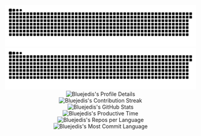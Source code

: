 
<!-- GitHub 提交蛇形图 -->
<div align="center">
    <img src="https://raw.githubusercontent.com/bluejedis/bluejedis/output/github-contribution-grid-snake-dark.svg#gh-dark-mode-only" alt="GitHub Contribution Grid Snake Animation Dark Mode"/>
    <img src="https://raw.githubusercontent.com/bluejedis/bluejedis/output/github-contribution-grid-snake.svg#gh-light-mode-only" alt="GitHub Contribution Grid Snake Animation Light Mode"/>
</div>


<!-- GitHub 统计图表 -->
<!-- GitHub 统计图表 -->
<div align="center">
    <style>
        .gh-light-mode-only {
            display: none;
        }
        .gh-dark-mode-only {
            display: none;
        }
        @media (prefers-color-scheme: light) {
            .gh-light-mode-only {
                display: inline;
            }
        }
        @media (prefers-color-scheme: dark) {
            .gh-dark-mode-only {
                display: inline;
            }
        }
    </style>
    <!-- Profile Details -->
    <div>
        <img style="border: none;" src="https://github-profile-summary-cards.vercel.app/api/cards/profile-details?username=bluejedis&theme=github" alt="Bluejedis's Profile Details" class="gh-light-mode-only"/>
        <img style="border: none;" src="https://github-profile-summary-cards.vercel.app/api/cards/profile-details?username=bluejedis&theme=github_dark" alt="Bluejedis's Profile Details" class="gh-dark-mode-only"/>
    </div>
    <!-- Contribution Streak -->
    <div>
        <img style="border: none;" src="https://github-readme-streak-stats.herokuapp.com/?user=bluejedis&theme=default" alt="Bluejedis's Contribution Streak" class="gh-light-mode-only"/>
        <img style="border: none;" src="https://github-readme-streak-stats.herokuapp.com/?user=bluejedis&theme=merko" alt="Bluejedis's Contribution Streak" class="gh-dark-mode-only"/>
    </div>
    <!-- Stats -->
    <div>
        <img style="border: none;" src="https://github-profile-summary-cards.vercel.app/api/cards/stats?username=bluejedis&theme=github" alt="Bluejedis's GitHub Stats" class="gh-light-mode-only"/>
        <img style="border: none;" src="https://github-profile-summary-cards.vercel.app/api/cards/stats?username=bluejedis&theme=github_dark" alt="Bluejedis's GitHub Stats" class="gh-dark-mode-only"/>
    </div>
    <!-- Productive Time -->
    <div>
        <img style="border: none;" src="https://github-profile-summary-cards.vercel.app/api/cards/productive-time?username=bluejedis&theme=github&utcOffset=8" alt="Bluejedis's Productive Time" class="gh-light-mode-only"/>
        <img style="border: none;" src="https://github-profile-summary-cards.vercel.app/api/cards/productive-time?username=bluejedis&theme=github_dark&utcOffset=8" alt="Bluejedis's Productive Time" class="gh-dark-mode-only"/>
    </div>
    <!-- Repos per Language -->
    <div>
        <img style="border: none;" src="https://github-profile-summary-cards.vercel.app/api/cards/repos-per-language?username=bluejedis&theme=github" alt="Bluejedis's Repos per Language" class="gh-light-mode-only"/>
        <img style="border: none;" src="https://github-profile-summary-cards.vercel.app/api/cards/repos-per-language?username=bluejedis&theme=github_dark" alt="Bluejedis's Repos per Language" class="gh-dark-mode-only"/>
    </div>
    <!-- Most Commit Language -->
    <div>
        <img style="border: none;" src="https://github-profile-summary-cards.vercel.app/api/cards/most-commit-language?username=bluejedis&theme=github" alt="Bluejedis's Most Commit Language" class="gh-light-mode-only"/>
        <img style="border: none;" src="https://github-profile-summary-cards.vercel.app/api/cards/most-commit-language?username=bluejedis&theme=github_dark" alt="Bluejedis's Most Commit Language" class="gh-dark-mode-only"/>
    </div>
</div>
